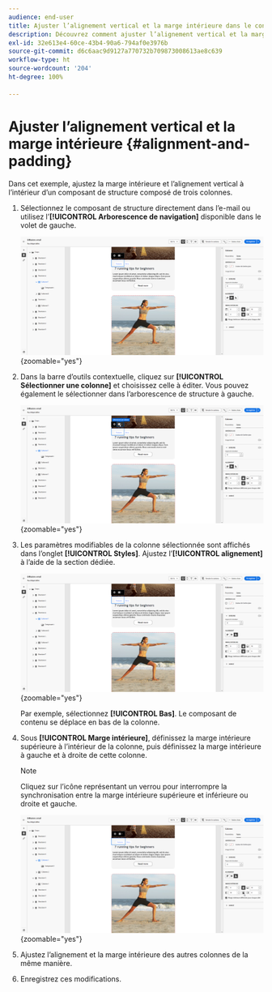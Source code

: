 ```yaml
---
audience: end-user
title: Ajuster l’alignement vertical et la marge intérieure dans le concepteur d’e-mail
description: Découvrez comment ajuster l’alignement vertical et la marge intérieure.
exl-id: 32e613e4-60ce-43b4-90a6-794af0e3976b
source-git-commit: d6c6aac9d9127a770732b709873008613ae8c639
workflow-type: ht
source-wordcount: '204'
ht-degree: 100%

---
```


# Ajuster l’alignement vertical et la marge intérieure {#alignment-and-padding}

Dans cet exemple, ajustez la marge intérieure et l’alignement vertical à l’intérieur d’un composant de structure composé de trois colonnes.

1. Sélectionnez le composant de structure directement dans l’e-mail ou utilisez l’**[!UICONTROL Arborescence de navigation]** disponible dans le volet de gauche.

   ![Capture d’écran montrant la sélection du composant de structure dans l’arborescence de navigation](assets/alignment_1.png){zoomable="yes"}

1. Dans la barre d’outils contextuelle, cliquez sur **[!UICONTROL Sélectionner une colonne]** et choisissez celle à éditer. Vous pouvez également le sélectionner dans l’arborescence de structure à gauche.

   ![Capture d’écran montrant la sélection de la colonne dans la barre d’outils contextuelle](assets/alignment_2.png){zoomable="yes"}

1. Les paramètres modifiables de la colonne sélectionnée sont affichés dans l’onglet **[!UICONTROL Styles]**. Ajustez l’**[!UICONTROL alignement]** à l’aide de la section dédiée.

   ![Capture d’écran montrant les options de réglage de l’alignement dans l’onglet Styles](assets/alignment_3.png){zoomable="yes"}

   Par exemple, sélectionnez **[!UICONTROL Bas]**. Le composant de contenu se déplace en bas de la colonne.

1. Sous **[!UICONTROL Marge intérieure]**, définissez la marge intérieure supérieure à l’intérieur de la colonne, puis définissez la marge intérieure à gauche et à droite de cette colonne.

   >[!NOTE]
   >
   >Cliquez sur l’icône représentant un verrou pour interrompre la synchronisation entre la marge intérieure supérieure et inférieure ou droite et gauche.

   ![Capture d’écran montrant les options de réglage de la marge intérieure](assets/alignment_4.png){zoomable="yes"}

1. Ajustez l’alignement et la marge intérieure des autres colonnes de la même manière.

1. Enregistrez ces modifications.